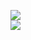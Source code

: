 [![](https://img.shields.io/badge/Made%20With-Github%20Spray-lightgrey.svg?style=for-the-badge&logo=github)](https://github.com/Annihil/github-spray#2352)  
[![](https://i.imgur.com/2DrTn0Z.gif)](https://github.com/Annihil/github-spray)